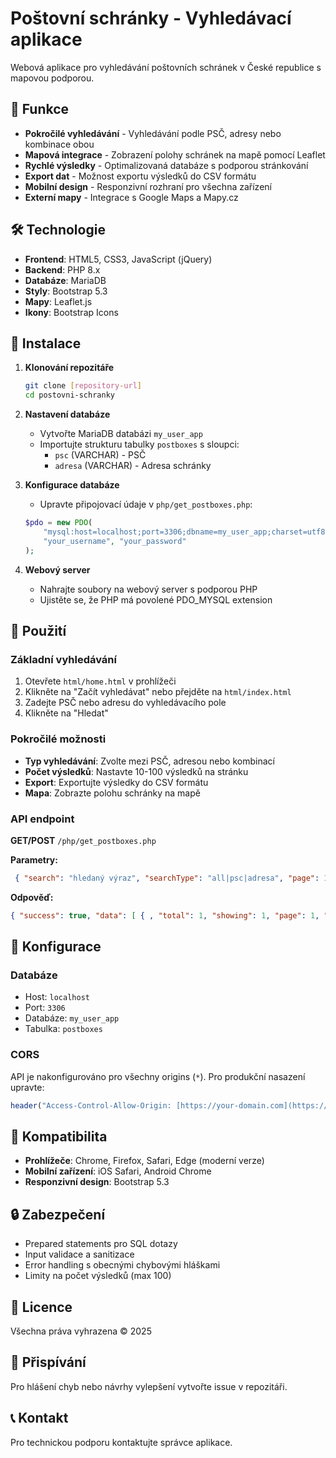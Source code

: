 # Poštovní schránky - Vyhledávací aplikace

Webová aplikace pro vyhledávání poštovních schránek v České republice s mapovou podporou.

## 🚀 Funkce

- **Pokročilé vyhledávání** - Vyhledávání podle PSČ, adresy nebo kombinace obou
- **Mapová integrace** - Zobrazení polohy schránek na mapě pomocí Leaflet
- **Rychlé výsledky** - Optimalizovaná databáze s podporou stránkování
- **Export dat** - Možnost exportu výsledků do CSV formátu
- **Mobilní design** - Responzivní rozhraní pro všechna zařízení
- **Externí mapy** - Integrace s Google Maps a Mapy.cz

## 🛠️ Technologie

- **Frontend**: HTML5, CSS3, JavaScript (jQuery)
- **Backend**: PHP 8.x
- **Databáze**: MariaDB
- **Styly**: Bootstrap 5.3
- **Mapy**: Leaflet.js
- **Ikony**: Bootstrap Icons

## 🚦 Instalace

1. **Klonování repozitáře**
   ```bash
   git clone [repository-url]
   cd postovni-schranky
   ```

2. **Nastavení databáze**
    - Vytvořte MariaDB databázi `my_user_app`
    - Importujte strukturu tabulky `postboxes` s sloupci:
        - `psc` (VARCHAR) - PSČ
        - `adresa` (VARCHAR) - Adresa schránky

3. **Konfigurace databáze**
    - Upravte připojovací údaje v `php/get_postboxes.php`:
   ```php
   $pdo = new PDO(
       "mysql:host=localhost;port=3306;dbname=my_user_app;charset=utf8mb4",
       "your_username", "your_password"
   );
   ```

4. **Webový server**
    - Nahrajte soubory na webový server s podporou PHP
    - Ujistěte se, že PHP má povolené PDO_MYSQL extension

## 🎯 Použití

### Základní vyhledávání
1. Otevřete `html/home.html` v prohlížeči
2. Klikněte na "Začít vyhledávat" nebo přejděte na `html/index.html`
3. Zadejte PSČ nebo adresu do vyhledávacího pole
4. Klikněte na "Hledat"

### Pokročilé možnosti
- **Typ vyhledávání**: Zvolte mezi PSČ, adresou nebo kombinací
- **Počet výsledků**: Nastavte 10-100 výsledků na stránku
- **Export**: Exportujte výsledky do CSV formátu
- **Mapa**: Zobrazte polohu schránky na mapě

### API endpoint

**GET/POST** `/php/get_postboxes.php`

**Parametry:**

```json
 { "search": "hledaný výraz", "searchType": "all|psc|adresa", "page": 1, "perPage": 25 }
 ```
**Odpověď:**
```json
{ "success": true, "data": [ { , "total": 1, "showing": 1, "page": 1, "totalPages": 1, "perPage": 25, "searchType": "all", "searchTerm": "praha" }
```
## 🔧 Konfigurace

### Databáze
- Host: `localhost`
- Port: `3306`
- Databáze: `my_user_app`
- Tabulka: `postboxes`

### CORS
API je nakonfigurováno pro všechny origins (`*`). Pro produkční nasazení upravte:

```php 
header("Access-Control-Allow-Origin: [https://your-domain.com](https://your-domain.com)");
```
## 📱 Kompatibilita

- **Prohlížeče**: Chrome, Firefox, Safari, Edge (moderní verze)
- **Mobilní zařízení**: iOS Safari, Android Chrome
- **Responzivní design**: Bootstrap 5.3

## 🔒 Zabezpečení

- Prepared statements pro SQL dotazy
- Input validace a sanitizace
- Error handling s obecnými chybovými hláškami
- Limity na počet výsledků (max 100)

## 📄 Licence

Všechna práva vyhrazena © 2025

## 🤝 Přispívání

Pro hlášení chyb nebo návrhy vylepšení vytvořte issue v repozitáři.

## 📞 Kontakt

Pro technickou podporu kontaktujte správce aplikace.
